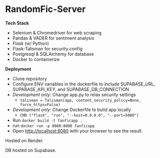 # RandomFic-Server

__Tech Stack__

+ Selenium & Chromedriver for web scraping
+ Pandas & VADER for sentiment analysis
+ Flask (w/ Python)
+ Flask-Talisman for security config
+ Postgresql & SQLAlchemy for database
+ Docker to containerize

__Deployment__

+ Clone repository
+ Configure ENV variables in the dockerfile to include SUPABASE_URL, SUPABASE_API_KEY, and SUPABASE_DB_CONNECTION
+ *Development only*: Change app.py to relax security settings
  + `talisman = Talisman(app, content_security_policy=None, force_https=False)`
+ *Development only*: Change Dockerfile to build app locally
  + `CMD ["flask", "run", "--host=0.0.0.0", "--port=5000"]`
+ Run `docker build -t fanficapp .`
+ run `docker run -p 8080:8080 fanficapp`
+ Open [http://localhost:8080](http://localhost:3000) with your browser to see the result.

Hosted on Render.

DB hosted on Supabase.
